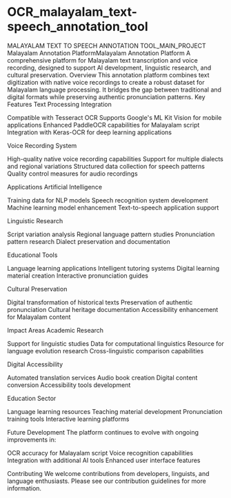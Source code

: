 # OCR_malayalam_text-speech_annotation_tool
MALAYALAM TEXT TO SPEECH ANNOTATION TOOL_MAIN_PROJECT
Malayalam Annotation PlatformMalayalam Annotation Platform A comprehensive platform for Malayalam text transcription and voice recording, designed to support AI development, linguistic research, and cultural preservation. Overview This annotation platform combines text digitization with native voice recordings to create a robust dataset for Malayalam language processing. It bridges the gap between traditional and digital formats while preserving authentic pronunciation patterns. Key Features Text Processing Integration

Compatible with Tesseract OCR Supports Google's ML Kit Vision for mobile applications Enhanced PaddleOCR capabilities for Malayalam script Integration with Keras-OCR for deep learning applications

Voice Recording System

High-quality native voice recording capabilities Support for multiple dialects and regional variations Structured data collection for speech patterns Quality control measures for audio recordings

Applications Artificial Intelligence

Training data for NLP models Speech recognition system development Machine learning model enhancement Text-to-speech application support

Linguistic Research

Script variation analysis Regional language pattern studies Pronunciation pattern research Dialect preservation and documentation

Educational Tools

Language learning applications Intelligent tutoring systems Digital learning material creation Interactive pronunciation guides

Cultural Preservation

Digital transformation of historical texts Preservation of authentic pronunciation Cultural heritage documentation Accessibility enhancement for Malayalam content

Impact Areas Academic Research

Support for linguistic studies Data for computational linguistics Resource for language evolution research Cross-linguistic comparison capabilities

Digital Accessibility

Automated translation services Audio book creation Digital content conversion Accessibility tools development

Education Sector

Language learning resources Teaching material development Pronunciation training tools Interactive learning platforms

Future Development The platform continues to evolve with ongoing improvements in:

OCR accuracy for Malayalam script Voice recognition capabilities Integration with additional AI tools Enhanced user interface features

Contributing We welcome contributions from developers, linguists, and language enthusiasts. Please see our contribution guidelines for more information.
